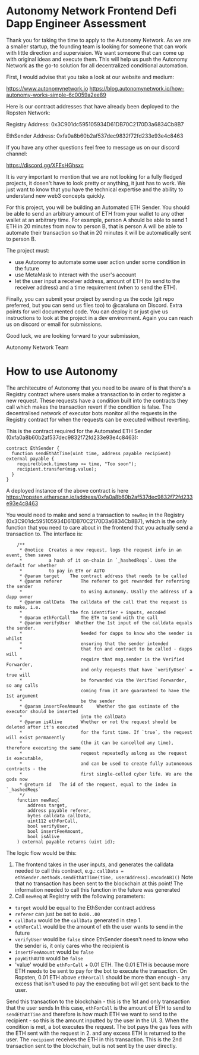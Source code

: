 # Autonomy Network Frontend Defi Dapp Engineer Assessment

Thank you for taking the time to apply to the Autonomy Network. As we are a smaller startup, the founding team is looking for someone that can work with little direction and supervision. We want someone that can come up with original ideas and execute them. This will help us push the Autonomy Network as the go-to solution for all decentralized conditional automation.

First, I would advise that you take a look at our website and medium:

https://www.autonomynetwork.io
https://blog.autonomynetwork.io/how-autonomy-works-simple-6c0059a2ee89

Here is our contract addresses that have already been deployed to the Ropsten Network:

Registry Address:
0x3C901dc595105934D61DB70C2170D3a6834Cb8B7

EthSender Address: 
0xfa0a8b60b2af537dec9832f72fd233e93e4c8463

If you have any other questions feel free to message us on our discord channel:

https://discord.gg/XFEsHGhsxc

It is very important to mention that we are not looking for a fully fledged projects, it dosen't have to look pretty or anything, it just has to work. We just want to know that you have the technical expertise and the ability to understand new web3 concepts quickly.

For this project, you will be building an Automated ETH Sender. You should be able to send an arbitrary amount of ETH from your wallet to any other wallet at an arbitrary time. For example, person A should be able to send 1 ETH in 20 minutes from now to person B, that is person A will be able to automate their transaction so that in 20 minutes it will be automatically sent to person B.

The project must:
 - use Autonomy to automate some user action under some condition in the future
 - use MetaMask to interact with the user's account
 - let the user input a receiver address, amount of ETH (to send to the receiver address) and a time requirement (when to send the ETH).

Finally, you can submit your project by sending us the code (git repo preferred, but you can send us files too) to @caraluna on Discord. Extra points for well documented code. You can deploy it or just give us instructions to look at the project in a dev environment. Again you can reach us on discord or email for submissions.

Good luck, we are looking forward to your submission,

Autonomy Network Team

# How to use Autonomy
The architecutre of Autonomy that you need to be aware of is that there's a Registry contract where users make a transaction to in order to register a new request. These requests have a condition built into the contracts they call which makes the transaction revert if the condition is false. The decentralised network of executor bots monitor all the requests in the Registry contract for when the requests can be executed without reverting.


This is the contract required for the Automated ETH Sender (0xfa0a8b60b2af537dec9832f72fd233e93e4c8463):
```
contract EthSender {
  function sendEthAtTime(uint time, address payable recipient) external payable {
    require(block.timestamp >= time, "Too soon");
    recipient.transfer(msg.value);
  }
}
```
A deployed instance of the above contract is here https://ropsten.etherscan.io/address/0xfa0a8b60b2af537dec9832f72fd233e93e4c8463

You would need to make and send a transaction to `newReq` in the Registry (0x3C901dc595105934D61DB70C2170D3a6834Cb8B7), which is the only function that you need to care about in the frontend that you actually send a transaction to. The interface is:
```
    /**
     * @notice  Creates a new request, logs the request info in an event, then saves
     *          a hash of it on-chain in `_hashedReqs`. Uses the default for whether
     *          to pay in ETH or AUTO
     * @param target    The contract address that needs to be called
     * @param referer       The referer to get rewarded for referring the sender
     *                      to using Autonomy. Usally the address of a dapp owner
     * @param callData  The calldata of the call that the request is to make, i.e.
     *                  the fcn identifier + inputs, encoded
     * @param ethForCall    The ETH to send with the call
     * @param verifyUser  Whether the 1st input of the calldata equals the sender.
     *                      Needed for dapps to know who the sender is whilst
     *                      ensuring that the sender intended
     *                      that fcn and contract to be called - dapps will
     *                      require that msg.sender is the Verified Forwarder,
     *                      and only requests that have `verifyUser` = true will
     *                      be forwarded via the Verified Forwarder, so any calls
     *                      coming from it are guaranteed to have the 1st argument
     *                      be the sender
     * @param insertFeeAmount     Whether the gas estimate of the executor should be inserted
     *                      into the callData
     * @param isAlive       Whether or not the request should be deleted after it's executed
     *                      for the first time. If `true`, the request will exist permanently
     *                      (tho it can be cancelled any time), therefore executing the same
     *                      request repeatedly aslong as the request is executable,
     *                      and can be used to create fully autonomous contracts - the
     *                      first single-celled cyber life. We are the gods now
     * @return id   The id of the request, equal to the index in `_hashedReqs`
     */
    function newReq(
        address target,
        address payable referer,
        bytes calldata callData,
        uint112 ethForCall,
        bool verifyUser,
        bool insertFeeAmount,
        bool isAlive
    ) external payable returns (uint id);
```

The logic flow would be this:
1. The frontend takes in the user inputs, and generates the calldata needed to call this contract, e.g.:
  `callData = ethSender.methods.sendEthAtTime(time, userAddress).encodeABI()`
  Note that no transaction has been sent to the blockchain at this point! The information needed to call this function in the future was generated
2. Call `newReq` at Registry with the following parameters:
 - `target` would be equal to the EthSender contract address
 - `referer` can just be set to `0x00..00`
 - `callData` would be the `callData` generated in step 1.
 - `ethForCall` would be the amount of eth the user wants to send in the future
 - `verifyUser` would be `false` since EthSender doesn't need to know who the sender is, it only cares who the recipient is
 - `insertFeeAmount` would be `false`
 - `payWithAUTO` would be `false`
 - 'value' would be `ethForCall` + 0.01 ETH. The 0.01 ETH is because more ETH needs to be sent to pay for the bot to execute the transaction. On Ropsten, 0.01 ETH above `ethForCall` should be more than enough - any excess that isn't used to pay the executing bot will get sent back to the user.

Send this transaction to the blockchain - this is the 1st and only transaction that the user sends
In this case, `ethForCall` is the amount of ETH to send to `sendEthAtTime` and therefore is how much ETH we want to send to the recipient - so this is the amount inputted by the user in the UI.
3. When the condition is met, a bot executes the request. The bot pays the gas fees with the ETH sent with the request in 2. and any excess ETH is returned to the user. The `recipient` receives the ETH in this transaction. This is the 2nd transaction sent to the blockchain, but is not sent by the user directly.

